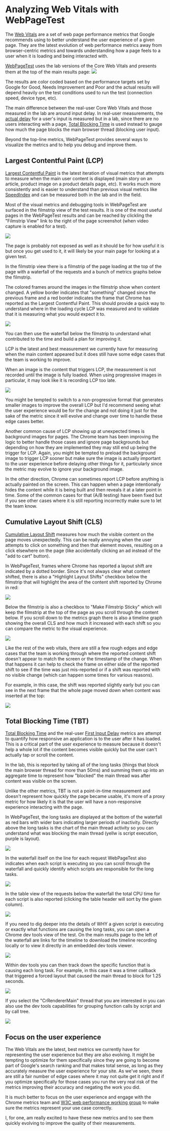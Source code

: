 # Analyzing Web Vitals with WebPageTest

The [Web Vitals](https://web.dev/vitals/) are a set of web page performance metrics that Google recommends using to better understand the user experience of a given page. They are the latest evolution of web performance metrics away from browser-centric metrics and towards understanding how a page feels to a user when it is loading and being interacted with.

[WebPageTest](https://www.webpagetest.org/) uses the lab versions of the Core Web Vitals and presents them at the top of the main results page:
![](images/web-vitals.png)

The results are color coded based on the performance targets set by Google for Good, Needs Improvement and Poor and the actual results will depend heavily on the test conditions used to run the test (connection speed, device type, etc).

The main difference between the real-user Core Web Vitals and those measured in the lab are around input delay. In real-user measurements, the [actual delay](https://web.dev/fid/) for a user's input is measured but in a lab, since there are no users interacting with a page, [Total Blocking Time](https://web.dev/tbt/) is used instead to gauge how much the page blocks the main browser thread (blocking user input).

Beyond the top-line metrics, WebPageTest provides several ways to visualize the metrics and to help you debug and improve them.

## Largest Contentful Paint (LCP)
[Largest Contentful Paint](https://web.dev/lcp/) is the latest iteration of visual metrics that attempts to measure when the main user content is displayed (main story on an article, product image on a product details page, etc). It works much more consistently and is easier to understand than previous visual metrics like [SpeedIndex](https://web.dev/speed-index/) and can be measured both in the lab and in the field.

Most of the visual metrics and debugging tools in WebPageTest are surfaced in the filmstrip view of the test results. It is one of the most useful pages in the WebPageTest results and can be reached by clickling the "Filmstrip View" link to the right of the page screenshot (when video capture is enabled for a test).

![](images/filmstrip-link.png)

The page is probably not exposed as well as it should be for how useful it is but once you get used to it, it will likely be your main page for looking at a given test.

In the filmstrip view there is a filmstrip of the page loading at the top of the page with a waterfall of the requests and a bunch of metrics graphs below the filmstrip.

The colored frames around the images in the filmstrip show when content changed. A yellow border indicates that "something" changed since the previous frame and a red border indicates the frame that Chrome has reported as the Largest Contentful Paint.  This should provide a quick way to understand where in the loading cycle LCP was measured and to validate that it is measuring what you would expect it to.

![](images/lcp.png)

You can then use the waterfall below the filmstrip to understand what contributed to the time and build a plan for improving it.

LCP is the latest and best measurement we currently have for measuring when the main content appeared but it does still have some edge cases that the team is working to improve.

When an image is the content that triggers LCP, the measurement is not recorded until the image is fully loaded. When using progressive images in particular, it may look like it is recording LCP too late.

![](images/lcp-progressive.png)

You might be tempted to switch to a non-progressive format that generates smaller images to improve the overall LCP but I'd recommend seeing what the user experience would be for the change and not doing it just for the sake of the metric since it will evolve and change over time to handle these edge cases better.

Another common cause of LCP showing up at unexpected times is background images for pages. The Chrome team has been improving the logic to better handle those cases and ignore page backgrounds but depending on how they are implemented they may still end up being the trigger for LCP. Again, you might be tempted to preload the background image to trigger LCP sooner but make sure the image is actually important to the user experience before delaying other things for it, particularly since the metric may evolve to ignore your background image.

In the other direction, Chrome can sometimes report LCP before anything is actually painted on the screen. This can happen when a page intentionally hides the content while it is being built and then reveals it at a later point in time. Some of the common cases for that (A/B testing) have been fixed but if you see other cases where it is still reporting incorrectly make sure to let the team know.

## Cumulative Layout Shift (CLS)
[Cumulative Layout Shift](https://web.dev/cls/) measures how much the visible content on the page moves unexpectedly. This can be really annoying when the user attempts to click on something and then that element moves, resulting on a click elsewhere on the page (like accidentally clicking an ad instead of the "add to cart" button).

In WebPageTest, frames where Chrome has reported a layout shift are indicated by a dotted border. Since it's not always clear what content shifted, there is also a "Highlight Layout Shifts" checkbox below the filmstrip that will highlight the area of the content shift reported by Chrome in red:

![](images/highlight-cls.png)

Below the filmstrip is also a checkbox to "Make Filmstrip Sticky" which will keep the filmstrip at the top of the page as you scroll through the content below.  If you scroll down to the metrics graph there is also a timeline graph showing the overall CLS and how much it increased with each shift so you can compare the metric to the visual experience.

![](images/cls-shift-amount.png)

Like the rest of the web vitals, there are still a few rough edges and edge cases that the team is working through where the reported content shift doesn't appear to match the screen or the timestamp of the change. When that happens it can help to check the frame on either side of the reported shift to see if the time was just mis-reported or if a shift was reported with no visible change (which can happen some times for various reasons).

For example, in this case, the shift was reported slightly early but you can see in the next frame that the whole page moved down when content was inserted at the top:

![](images/cls-shift-amount-invisible.png)

## Total Blocking Time (TBT)
[Total Blocking Time](https://web.dev/tbt/) and the real-user [First Input Delay](https://web.dev/fid/) metrics are attempt to quantify how responsive an application is to the user after it has loaded. This is a critical part of the user experience to measure because it doesn't help a whole lot if the content becomes visible quickly but the user can't actually tap or scroll the content.

In the lab, this is reported by taking all of the long tasks (things that block the main browser thread for more than 50ms) and summing them up into an aggregate time to represent how "blocked" the main thread was after content was visible on the screen.

Unlike the other metrics, TBT is not a point-in-time measurement and doesn't represent how quickly the page became usable, it's more of a proxy metric for how likely it is that the user will have a non-responsive experience interacting with the page.

In WebPageTest, the long tasks are displayed at the bottom of the waterfall as red bars with wider bars indicating larger periods of inactivity. Directly above the long tasks is the chart of the main thread activity so you can understand what was blocking the main thread (yellw is script execution, purple is layout).

![](images/long-tasks.png)

In the waterfall itself on the line for each request WebPageTest also indicates when each script is executing so you can scroll through the waterfall and quickly identify which scripts are responsible for the long tasks.

![](images/script-execution.png)

In the table view of the requests below the waterfall the total CPU time for each script is also reported (clicking the table header will sort by the given column).

![](images/cpu-time.png)

If you need to dig deeper into the details of WHY a given script is executing or exactly what functions are causing the long tasks, you can open a Chrome dev tools view of the test. On the main results page to the left of the waterfall are links for the timeline to download the timeline recording locally or to view it directly in an embedded dev tools viewer.

![](images/timeline-link.png)

Within dev tools you can then track down the specific function that is causing each long task. For example, in this case it was a timer callback that triggered a forced layout that caused the main thread to block for 1.25 seconds.

![](images/devtools.png)

If you select the "CrRendererMain" thread that you are interested in you can also use the dev tools capabilities for grouping function calls by script and by call tree.

![](images/devtools-call-tree.png)

## Focus on the user experience

The Web Vitals are the latest, best metrics we currently have for representing the user experience but they are also evolving. It might be tempting to optimize for them specifically since they are going to become part of Google's search ranking and that makes total sense, as long as they accurately measure the user experience for your site.  As we've seen, there are still a fair number of edge cases where it may not quite get it right and if you optimize specifically for those cases you run the very real risk of the metrics improving their accuracy and negating the work you did.

It is much better to focus on the user experience and engage with the Chrome metrics team and [W3C web performance working group](https://www.w3.org/webperf/) to make sure the metrics represent your use case correctly.

I, for one, am really excited to have these new metrics and to see them quickly evolving to improve the quality of their measurements.